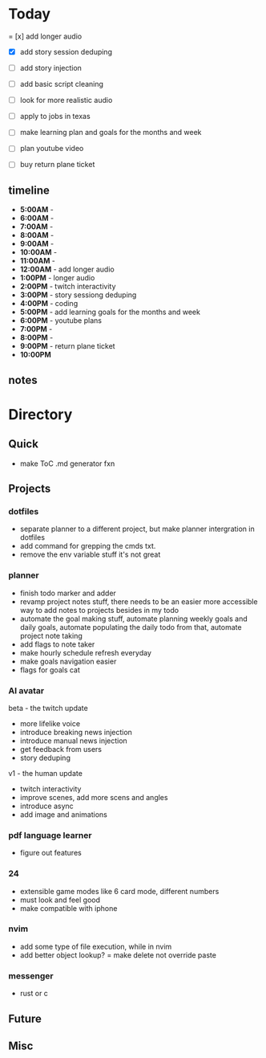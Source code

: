 # Today
= [x] add longer audio
- [x] add story session deduping
- [ ] add story injection
- [ ] add basic script cleaning
- [ ] look for more realistic audio

- [ ] apply to jobs in texas
- [ ] make learning plan and goals for the months and week
- [ ] plan youtube video
- [ ] buy return plane ticket


## timeline
- **5:00AM** - 
- **6:00AM** - 
- **7:00AM** - 
- **8:00AM** - 
- **9:00AM** - 
- **10:00AM** - 
- **11:00AM** - 
- **12:00AM** - add longer audio
- **1:00PM** - longer audio
- **2:00PM** - twitch interactivity
- **3:00PM** - story sessiong deduping
- **4:00PM** - coding
- **5:00PM** - add learning goals for the months and week
- **6:00PM** - youtube plans
- **7:00PM** - 
- **8:00PM** - 
- **9:00PM** - return plane ticket
- **10:00PM** 
## notes
# Directory
## Quick 
- make ToC .md generator fxn
## Projects
### dotfiles
- separate planner to a different project, but make planner intergration in dotfiles
- add command for grepping the cmds txt.
- remove the env variable stuff it's not great
### planner
- finish todo marker and adder
- revamp project notes stuff, there needs to be an easier more accessible way to add notes to projects besides in my todo
- automate the goal making stuff, automate planning weekly goals and daily goals, automate populating the daily todo from that, automate project note taking
- add flags to note taker
- make hourly schedule refresh everyday
- make goals navigation easier 
- flags for goals cat
### AI avatar
beta - the twitch update
- more lifelike voice 
- introduce breaking news injection
- introduce manual news injection
- get feedback from users
- story deduping


v1 - the human update
- twitch interactivity
- improve scenes, add more scens and angles
- introduce async 
- add image and animations


### pdf language learner
- figure out features

### 24 
- extensible game modes like 6 card mode, different numbers
- must look and feel good
- make compatible with iphone

### nvim 
- add some type of file execution, while in nvim
- add better object lookup?
= make delete not override paste

### messenger
- rust or c

## Future
## Misc
